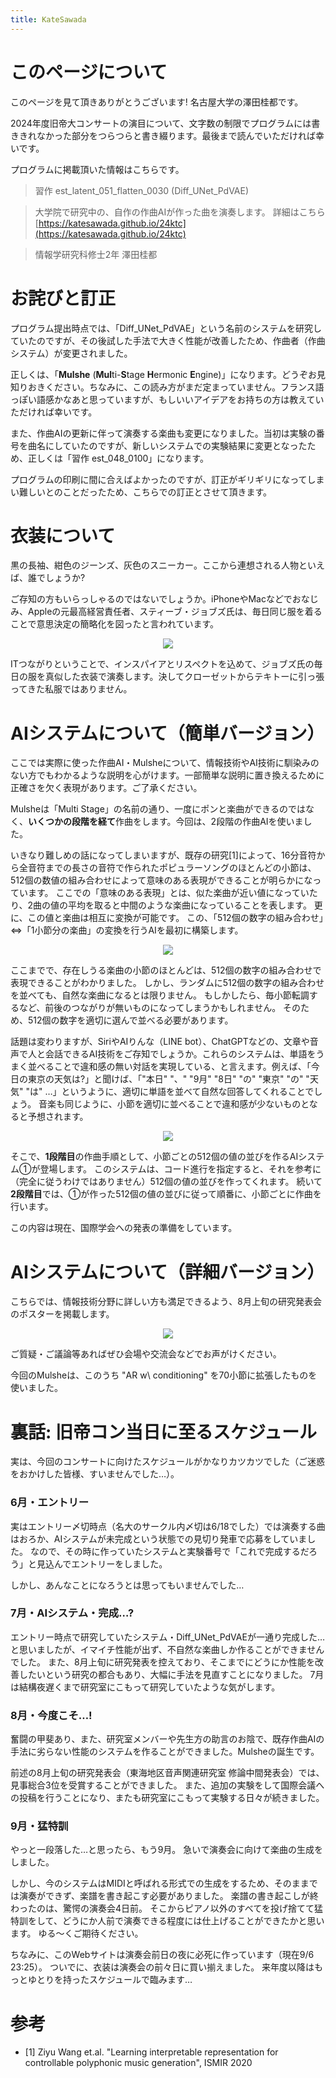 ```yaml
---
title: KateSawada
---
```


<!-- Google tag (gtag.js) -->
<script async src="https://www.googletagmanager.com/gtag/js?id=G-V15TCBQT2E"></script>
<script>
  window.dataLayer = window.dataLayer || [];
  function gtag(){dataLayer.push(arguments);}
  gtag('js', new Date());

  gtag('config', 'G-V15TCBQT2E');
</script>
# このページについて

このページを見て頂きありがとうございます! 名古屋大学の澤田桂都です。

2024年度旧帝大コンサートの演目について、文字数の制限でプログラムには書ききれなかった部分をつらつらと書き綴ります。最後まで読んでいただければ幸いです。

プログラムに掲載頂いた情報はこちらです。

> 習作 est_latent_051_flatten_0030
(Diff_UNet_PdVAE)

> 大学院で研究中の、自作の作曲AIが作った曲を演奏します。
詳細はこちら [https://katesawada.github.io/24ktc](https://katesawada.github.io/24ktc)

>情報学研究科修士2年 澤田桂都


# お詫びと訂正

プログラム提出時点では、「Diff_UNet_PdVAE」という名前のシステムを研究していたのですが、その後試した手法で大きく性能が改善したため、作曲者（作曲システム）が変更されました。

正しくは、「**Mulshe** (**Mul**ti-**S**tage **H**ermonic **E**ngine)」になります。どうぞお見知りおきください。ちなみに、この読み方がまだ定まっていません。フランス語っぽい語感かなあと思っていますが、もしいいアイデアをお持ちの方は教えていただければ幸いです。

また、作曲AIの更新に伴って演奏する楽曲も変更になりました。当初は実験の番号を曲名にしていたのですが、新しいシステムでの実験結果に変更となったため、正しくは「習作 est_048_0100」になります。

プログラムの印刷に間に合えばよかったのですが、訂正がギリギリになってしまい難しいとのことだったため、こちらでの訂正とさせて頂きます。

# 衣装について

黒の長袖、紺色のジーンズ、灰色のスニーカー。ここから連想される人物といえば、誰でしょうか?

ご存知の方もいらっしゃるのではないでしょうか。iPhoneやMacなどでおなじみ、Appleの元最高経営責任者、スティーブ・ジョブズ氏は、毎日同じ服を着ることで意思決定の簡略化を図ったと言われています。

<div style="text-align: center;">
    <a href="https://www.google.com/url?sa=i&url=https%3A%2F%2Fforbesjapan.com%2Farticles%2Fdetail%2F16710&psig=AOvVaw18xnoS3HipfdDoQe4FWPaU&ust=1725676311520000&source=images&cd=vfe&opi=89978449&ved=0CBEQjRxqFwoTCKiRxOu0rogDFQAAAAAdAAAAABAE" target="_blank" rel="noopener">
        <img src="https://images.forbesjapan.com/media/article/16710/images/main_image_d0d2972a2d25803d8f4930e31c2f356e.jpg?w=1200">
    </a>
</div>

ITつながりということで、インスパイアとリスペクトを込めて、ジョブズ氏の毎日の服を真似した衣装で演奏します。決してクローゼットからテキトーに引っ張ってきた私服ではありません。

# AIシステムについて（簡単バージョン）

ここでは実際に使った作曲AI・Mulsheについて、情報技術やAI技術に馴染みのない方でもわかるような説明を心がけます。一部簡単な説明に置き換えるために正確さを欠く表現があります。ご了承ください。

Mulsheは「Multi Stage」の名前の通り、一度にポンと楽曲ができるのではなく、**いくつかの段階を経て**作曲をします。今回は、2段階の作曲AIを使いました。

いきなり難しめの話になってしまいますが、既存の研究[1]によって、16分音符から全音符までの長さの音符で作られたポピュラーソングのほとんどの小節は、512個の数値の組み合わせによって意味のある表現ができることが明らかになっています。
ここでの「意味のある表現」とは、似た楽曲が近い値になっていたり、2曲の値の平均を取ると中間のような楽曲になっていることを表します。
更に、この値と楽曲は相互に変換が可能です。
この、「512個の数字の組み合わせ」⇔「1小節分の楽曲」の変換を行うAIを最初に構築します。
<div style="text-align: center;">
    <img src="images/a_1.drawio.png">
</div>

ここまでで、存在しうる楽曲の小節のほとんどは、512個の数字の組み合わせで表現できることがわかりました。
しかし、ランダムに512個の数字の組み合わせを並べても、自然な楽曲になるとは限りません。
もしかしたら、毎小節転調するなど、前後のつながりが無いものになってしまうかもしれません。
そのため、512個の数字を適切に選んで並べる必要があります。


話題は変わりますが、SiriやAIりんな（LINE bot）、ChatGPTなどの、文章や音声で人と会話できるAI技術をご存知でしょうか。これらのシステムは、単語をうまく並べることで違和感の無い対話を実現している、と言えます。例えば、「今日の東京の天気は?」と聞けば、「"本日" "、" "9月" "8日" "の" "東京" "の" "天気" "は" …」というように、適切に単語を並べて自然な回答してくれることでしょう。
音楽も同じように、小節を適切に並べることで違和感が少ないものとなると予想されます。

<div style="text-align: center;">
    <img src="images/a_2.drawio.png">
</div>

そこで、**1段階目**の作曲手順として、小節ごとの512個の値の並びを作るAIシステム①が登場します。
このシステムは、コード進行を指定すると、それを参考に（完全に従うわけではありません）512個の値の並びを作ってくれます。
続いて**2段階目**では、①が作った512個の値の並びに従って順番に、小節ごとに作曲を行います。

この内容は現在、国際学会への発表の準備をしています。

# AIシステムについて（詳細バージョン）

こちらでは、情報技術分野に詳しい方も満足できるよう、8月上旬の研究発表会のポスターを掲載します。

<div style="text-align: center;">
    <img src="images/b_1.png">
</div>

ご質疑・ご議論等あればぜひ会場や交流会などでお声がけください。

今回のMulsheは、このうち "AR w\ conditioning" を70小節に拡張したものを使いました。


# 裏話: 旧帝コン当日に至るスケジュール

実は、今回のコンサートに向けたスケジュールがかなりカツカツでした（ご迷惑をおかけした皆様、すいませんでした…）。

### 6月・エントリー
実はエントリー〆切時点（名大のサークル内〆切は6/18でした）では演奏する曲はおろか、AIシステムが未完成という状態での見切り発車で応募をしていました。
なので、その時に作っていたシステムと実験番号で「これで完成するだろう」と見込んでエントリーをしました。

しかし、あんなことになろうとは思ってもいませんでした…

### 7月・AIシステム・完成…?
エントリー時点で研究していたシステム・Diff_UNet_PdVAEが一通り完成した…と思いましたが、イマイチ性能が出ず、不自然な楽曲しか作ることができませんでした。
また、8月上旬に研究発表を控えており、そこまでにどうにか性能を改善したいという研究の都合もあり、大幅に手法を見直すことになりました。
7月は結構夜遅くまで研究室にこもって研究していたような気がします。

### 8月・今度こそ…!
奮闘の甲斐あり、また、研究室メンバーや先生方の助言のお陰で、既存作曲AIの手法に劣らない性能のシステムを作ることができました。Mulsheの誕生です。

前述の8月上旬の研究発表会（東海地区音声関連研究室 修論中間発表会）では、見事総合3位を受賞することができました。
また、追加の実験をして国際会議への投稿を行うことになり、またも研究室にこもって実験する日々が続きました。

### 9月・猛特訓
やっと一段落した…と思ったら、もう9月。
急いで演奏会に向けて楽曲の生成をしました。

しかし、今のシステムはMIDIと呼ばれる形式での生成をするため、そのままでは演奏ができず、楽譜を書き起こす必要がありました。
楽譜の書き起こしが終わったのは、驚愕の演奏会4日前。
そこからピアノ以外のすべてを投げ捨てて猛特訓をして、どうにか人前で演奏できる程度には仕上げることができたかと思います。
ゆる〜くご期待ください。

ちなみに、このWebサイトは演奏会前日の夜に必死に作っています（現在9/6 23:25）。
ついでに、衣装は演奏会の前々日に買い揃えました。
来年度以降はもっとゆとりを持ったスケジュールで臨みます…


# 参考
- [1] Ziyu Wang et.al. "Learning interpretable representation for controllable polyphonic music generation", ISMIR 2020

